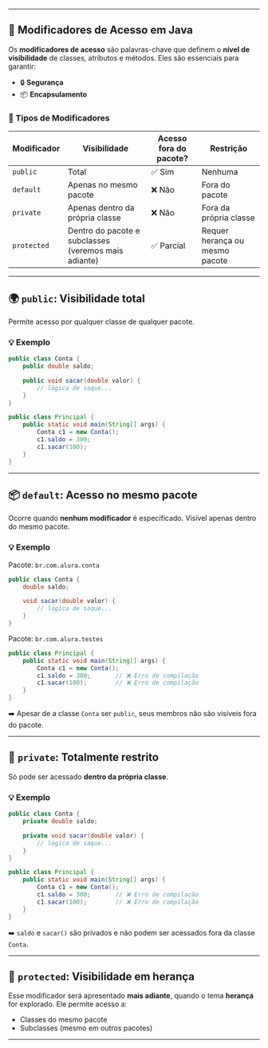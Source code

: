 
---

## 🔐 Modificadores de Acesso em Java

Os **modificadores de acesso** são palavras-chave que definem o **nível de visibilidade** de classes, atributos e métodos. Eles são essenciais para garantir:

- 🔒 **Segurança**
- 📦 **Encapsulamento**

### 🔸 Tipos de Modificadores

| Modificador | Visibilidade                                          | Acesso fora do pacote? | Restrição                    |
|-------------|--------------------------------------------------------|-------------------------|------------------------------|
| `public`    | Total                                                 | ✅ Sim                  | Nenhuma                      |
| `default`   | Apenas no mesmo pacote                                | ❌ Não                  | Fora do pacote               |
| `private`   | Apenas dentro da própria classe                       | ❌ Não                  | Fora da própria classe       |
| `protected` | Dentro do pacote e subclasses (veremos mais adiante) | ✅ Parcial              | Requer herança ou mesmo pacote |

---

## 🌍 `public`: Visibilidade total

Permite acesso por qualquer classe de qualquer pacote.

### 💡 Exemplo

```java
public class Conta {
    public double saldo;

    public void sacar(double valor) {
        // lógica de saque...
    }
}
```

```java
public class Principal {
    public static void main(String[] args) {
        Conta c1 = new Conta();
        c1.saldo = 300;
        c1.sacar(100);
    }
}
```

---

## 📦 `default`: Acesso no mesmo pacote

Ocorre quando **nenhum modificador** é especificado. Visível apenas dentro do mesmo pacote.

### 💡 Exemplo

Pacote: `br.com.alura.conta`

```java
public class Conta {
    double saldo;

    void sacar(double valor) {
        // lógica de saque...
    }
}
```

Pacote: `br.com.alura.testes`

```java
public class Principal {
    public static void main(String[] args) {
        Conta c1 = new Conta();
        c1.saldo = 300;       // ❌ Erro de compilação
        c1.sacar(100);        // ❌ Erro de compilação
    }
}
```

➡️ Apesar de a classe `Conta` ser `public`, seus membros não são visíveis fora do pacote.

---

## 🚫 `private`: Totalmente restrito

Só pode ser acessado **dentro da própria classe**.

### 💡 Exemplo

```java
public class Conta {
    private double saldo;

    private void sacar(double valor) {
        // lógica de saque...
    }
}
```

```java
public class Principal {
    public static void main(String[] args) {
        Conta c1 = new Conta();
        c1.saldo = 300;       // ❌ Erro de compilação
        c1.sacar(100);        // ❌ Erro de compilação
    }
}
```

➡️ `saldo` e `sacar()` são privados e não podem ser acessados fora da classe `Conta`.

---

## 🧬 `protected`: Visibilidade em herança

Esse modificador será apresentado **mais adiante**, quando o tema **herança** for explorado. Ele permite acesso a:

- Classes do mesmo pacote
- Subclasses (mesmo em outros pacotes)

---
